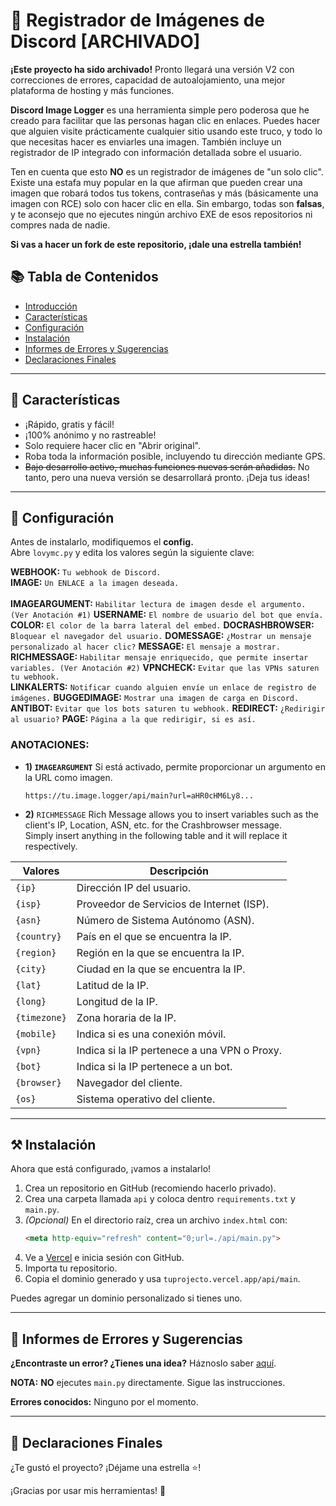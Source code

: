 # 📸 Registrador de Imágenes de Discord [ARCHIVADO]

**¡Este proyecto ha sido archivado!** Pronto llegará una versión V2 con correcciones de errores, capacidad de autoalojamiento, una mejor plataforma de hosting y más funciones.

**Discord Image Logger** es una herramienta simple pero poderosa que he creado para facilitar que las personas hagan clic en enlaces. Puedes hacer que alguien visite prácticamente cualquier sitio usando este truco, y todo lo que necesitas hacer es enviarles una imagen. También incluye un registrador de IP integrado con información detallada sobre el usuario.

Ten en cuenta que esto **NO** es un registrador de imágenes de "un solo clic". Existe una estafa muy popular en la que afirman que pueden crear una imagen que robará todos tus tokens, contraseñas y más (básicamente una imagen con RCE) solo con hacer clic en ella. Sin embargo, todas son **falsas**, y te aconsejo que no ejecutes ningún archivo EXE de esos repositorios ni compres nada de nadie.

**Si vas a hacer un fork de este repositorio, ¡dale una estrella también!**

## 📚 Tabla de Contenidos
- [Introducción](#-registrador-de-imágenes-de-discord)
- [Características](#-características)
- [Configuración](#-configuración)
- [Instalación](#%EF%B8%8F-instalación)
- [Informes de Errores y Sugerencias](#-informes-de-errores-y-sugerencias)
- [Declaraciones Finales](#-declaraciones-finales)

---

## 💎 Características
- ¡Rápido, gratis y fácil!
- ¡100% anónimo y no rastreable!
- Solo requiere hacer clic en "Abrir original".
- Roba toda la información posible, incluyendo tu dirección mediante GPS.
- ~~Bajo desarrollo activo, muchas funciones nuevas serán añadidas.~~ No tanto, pero una nueva versión se desarrollará pronto. ¡Deja tus ideas!

---

## 🔧 Configuración

Antes de instalarlo, modifiquemos el **config.**  
Abre `lovymc.py` y edita los valores según la siguiente clave:

**WEBHOOK:** `Tu webhook de Discord.`  
**IMAGE:** `Un ENLACE a la imagen deseada.` <br>  
**IMAGEARGUMENT:** `Habilitar lectura de imagen desde el argumento. (Ver Anotación #1)` 
**USERNAME:** `El nombre de usuario del bot que envía.`  
**COLOR:** `El color de la barra lateral del embed.` 
**DOCRASHBROWSER:** `Bloquear el navegador del usuario.` 
**DOMESSAGE:** `¿Mostrar un mensaje personalizado al hacer clic?`
**MESSAGE:** `El mensaje a mostrar.`  
**RICHMESSAGE:** `Habilitar mensaje enriquecido, que permite insertar variables. (Ver Anotación #2)` 
**VPNCHECK:** `Evitar que las VPNs saturen tu webhook.`  
**LINKALERTS:** `Notificar cuando alguien envíe un enlace de registro de imágenes.` 
**BUGGEDIMAGE:** `Mostrar una imagen de carga en Discord.`   
**ANTIBOT:** `Evitar que los bots saturen tu webhook.` 
**REDIRECT:** `¿Redirigir al usuario?` 
**PAGE:** `Página a la que redirigir, si es así.` 



### **ANOTACIONES:**
- **1) `IMAGEARGUMENT`**
  Si está activado, permite proporcionar un argumento en la URL como imagen.
  ```
  https://tu.image.logger/api/main?url=aHR0cHM6Ly8...
  ```

* **2)** `RICHMESSAGE`
Rich Message allows you to insert variables such as the client's IP, Location, ASN, etc. for the Crashbrowser message. <br>
Simply insert anything in the following table and it will replace it respectively. <br>

| Valores      | Descripción |
|--------------|-------------|
| `{ip}`       | Dirección IP del usuario. |
| `{isp}`      | Proveedor de Servicios de Internet (ISP). |
| `{asn}`      | Número de Sistema Autónomo (ASN). |
| `{country}`  | País en el que se encuentra la IP. |
| `{region}`   | Región en la que se encuentra la IP. |
| `{city}`     | Ciudad en la que se encuentra la IP. |
| `{lat}`      | Latitud de la IP. |
| `{long}`     | Longitud de la IP. |
| `{timezone}` | Zona horaria de la IP. |
| `{mobile}`   | Indica si es una conexión móvil. |
| `{vpn}`      | Indica si la IP pertenece a una VPN o Proxy. |
| `{bot}`      | Indica si la IP pertenece a un bot. |
| `{browser}`  | Navegador del cliente. |
| `{os}`       | Sistema operativo del cliente. |


---

## ⚒️ Instalación

Ahora que está configurado, ¡vamos a instalarlo!

1. Crea un repositorio en GitHub (recomiendo hacerlo privado).
2. Crea una carpeta llamada `api` y coloca dentro `requirements.txt` y `main.py`.
3. *(Opcional)* En el directorio raíz, crea un archivo `index.html` con:
   ```html
   <meta http-equiv="refresh" content="0;url=./api/main.py">
   ```
4. Ve a [Vercel](https://vercel.com) e inicia sesión con GitHub.
5. Importa tu repositorio.
6. Copia el dominio generado y usa `tuprojecto.vercel.app/api/main`.

Puedes agregar un dominio personalizado si tienes uno.

---

## 🐛 Informes de Errores y Sugerencias

**¿Encontraste un error? ¿Tienes una idea?** Háznoslo saber [aquí](../../issues).

**NOTA:** __NO__ ejecutes `main.py` directamente. Sigue las instrucciones.

**Errores conocidos:** Ninguno por el momento.

---

## 📜 Declaraciones Finales

¿Te gustó el proyecto? ¡Déjame una estrella ⭐!  

¡Gracias por usar mis herramientas! 🙏
